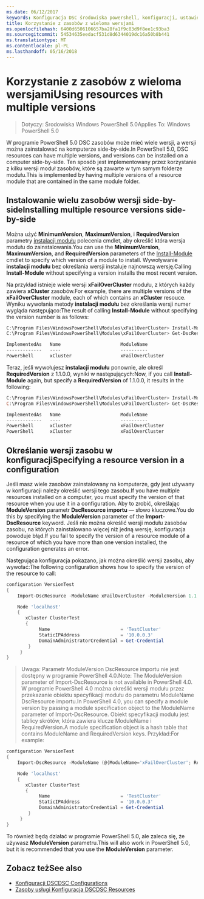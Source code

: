 ```yaml
---
ms.date: 06/12/2017
keywords: Konfiguracja DSC środowiska powershell, konfiguracji, ustawienia
title: Korzystanie z zasobów z wieloma wersjami
ms.openlocfilehash: 6400d6506106657ba28fa1f9c83d9f8ee1c93ba3
ms.sourcegitcommit: 54534635eedacf531d8d6344019dc16a50b8b441
ms.translationtype: MT
ms.contentlocale: pl-PL
ms.lasthandoff: 05/16/2018
---
```

# <a name="using-resources-with-multiple-versions"></a><span data-ttu-id="6db72-103">Korzystanie z zasobów z wieloma wersjami</span><span class="sxs-lookup"><span data-stu-id="6db72-103">Using resources with multiple versions</span></span>

> <span data-ttu-id="6db72-104">Dotyczy: Środowiska Windows PowerShell 5.0</span><span class="sxs-lookup"><span data-stu-id="6db72-104">Applies To: Windows PowerShell 5.0</span></span>

<span data-ttu-id="6db72-105">W programie PowerShell 5.0 DSC zasobów może mieć wiele wersji, a wersji można zainstalować na komputerze side-by-side.</span><span class="sxs-lookup"><span data-stu-id="6db72-105">In PowerShell 5.0, DSC resources can have multiple versions, and versions can be installed on a computer side-by-side.</span></span> <span data-ttu-id="6db72-106">Ten sposób jest implementowany przez korzystanie z kilku wersji moduł zasobów, które są zawarte w tym samym folderze modułu.</span><span class="sxs-lookup"><span data-stu-id="6db72-106">This is implemented by having multiple versions of a resource module that are contained in the same module folder.</span></span>

## <a name="installing-multiple-resource-versions-side-by-side"></a><span data-ttu-id="6db72-107">Instalowanie wielu zasobów wersji side-by-side</span><span class="sxs-lookup"><span data-stu-id="6db72-107">Installing multiple resource versions side-by-side</span></span>

<span data-ttu-id="6db72-108">Można użyć **MinimumVersion**, **MaximumVersion**, i **RequiredVersion** parametry [instalacji modułu](https://technet.microsoft.com/library/dn807162.aspx) polecenia cmdlet, aby określić która wersja modułu do zainstalowania.</span><span class="sxs-lookup"><span data-stu-id="6db72-108">You can use the **MinimumVersion**, **MaximumVersion**, and **RequiredVersion** parameters of the [Install-Module](https://technet.microsoft.com/library/dn807162.aspx) cmdlet to specify which version of a module to install.</span></span> <span data-ttu-id="6db72-109">Wywoływanie **instalacji modułu** bez określania wersji instaluje najnowszą wersję.</span><span class="sxs-lookup"><span data-stu-id="6db72-109">Calling **Install-Module** without specifying a version installs the most recent version.</span></span>

<span data-ttu-id="6db72-110">Na przykład istnieje wiele wersji **xFailOverCluster** modułu, z których każdy zawiera **xCluster** zasobów.</span><span class="sxs-lookup"><span data-stu-id="6db72-110">For example, there are multiple versions of the **xFailOverCluster** module, each of which contains an **xCluster** resouce.</span></span> <span data-ttu-id="6db72-111">Wyniku wywołania metody **instalacji modułu** bez określania wersji numer wygląda następująco:</span><span class="sxs-lookup"><span data-stu-id="6db72-111">The result of calling **Install-Module** without specifying the version number is as follows:</span></span>

```powershell
C:\Program Files\WindowsPowerShell\Modules\xFailOverCluster> Install-Module xFailOverCluster
C:\Program Files\WindowsPowerShell\Modules\xFailOverCluster> Get-DscResource xCluster

ImplementedAs   Name                      ModuleName                     Version    Properties
-------------   ----                      ----------                     -------    ----------
PowerShell      xCluster                  xFailOverCluster               1.2.0.0    {DomainAdministratorCredential, ...
```

<span data-ttu-id="6db72-112">Teraz, jeśli wywołujesz **instalacji modułu** ponownie, ale określ **RequiredVersion** z 1.1.0.0, wyniki w następujących:</span><span class="sxs-lookup"><span data-stu-id="6db72-112">Now, if you call **Install-Module** again, but specify a **RequiredVersion** of 1.1.0.0, it results in the following:</span></span>

```powershell
C:\Program Files\WindowsPowerShell\Modules\xFailOverCluster> Install-Module xFailOverCluster -RequiredVersion 1.1
C:\Program Files\WindowsPowerShell\Modules\xFailOverCluster> Get-DscResource xCluster

ImplementedAs   Name                      ModuleName                     Version    Properties
-------------   ----                      ----------                     -------    ----------
PowerShell      xCluster                  xFailOverCluster               1.1        {DomainAdministratorCredential, Name, ...
PowerShell      xCluster                  xFailOverCluster               1.2.0.0    {DomainAdministratorCredential, Name, ...
```

## <a name="specifying-a-resource-version-in-a-configuration"></a><span data-ttu-id="6db72-113">Określanie wersji zasobu w konfiguracji</span><span class="sxs-lookup"><span data-stu-id="6db72-113">Specifying a resource version in a configuration</span></span>

<span data-ttu-id="6db72-114">Jeśli masz wiele zasobów zainstalowany na komputerze, gdy jest używany w konfiguracji należy określić wersji tego zasobu.</span><span class="sxs-lookup"><span data-stu-id="6db72-114">If you have multiple resources installed on a computer, you must specify the version of that resource when you use it in a configuration.</span></span> <span data-ttu-id="6db72-115">Aby to zrobić, określając **ModuleVersion** parametr **DscResource importu** — słowo kluczowe.</span><span class="sxs-lookup"><span data-stu-id="6db72-115">You do this by specifying the **ModuleVersion** parameter of the **Import-DscResource** keyword.</span></span> <span data-ttu-id="6db72-116">Jeśli nie można określić wersji modułu zasobów zasobu, na których zainstalowano więcej niż jedną wersję, konfiguracja powoduje błąd.</span><span class="sxs-lookup"><span data-stu-id="6db72-116">If you fail to specify the version of a resource module of a resource of which you have more than one version installed, the configuration generates an error.</span></span>

<span data-ttu-id="6db72-117">Następująca konfiguracja pokazano, jak można określić wersji zasobu, aby wywołać:</span><span class="sxs-lookup"><span data-stu-id="6db72-117">The following configuration shows how to specify the version of the resource to call:</span></span>

```powershell
configuration VersionTest
{
    Import-DscResource -ModuleName xFailOverCluster -ModuleVersion 1.1

    Node 'localhost'
    {
       xCluster ClusterTest
       {
            Name                          = 'TestCluster'
            StaticIPAddress               = '10.0.0.3'
            DomainAdministratorCredential = Get-Credential
        }
     }
}
```

><span data-ttu-id="6db72-118">Uwaga: Parametr ModuleVersion DscResource importu nie jest dostępny w programie PowerShell 4.0.</span><span class="sxs-lookup"><span data-stu-id="6db72-118">Note: The ModuleVersion parameter of Import-DscResource is not available in PowerShell 4.0.</span></span> <span data-ttu-id="6db72-119">W programie PowerShell 4.0 można określić wersji modułu przez przekazanie obiektu specyfikacji modułu do parametru ModuleName DscResource importu.</span><span class="sxs-lookup"><span data-stu-id="6db72-119">In PowerShell 4.0, you can specify a module version by passing a module specification object to the ModuleName parameter of Import-DscResource.</span></span> <span data-ttu-id="6db72-120">Obiekt specyfikacji modułu jest tablicy skrótów, która zawiera klucze ModuleName i RequiredVersion.</span><span class="sxs-lookup"><span data-stu-id="6db72-120">A module specification object is a hash table that contains ModuleName and RequiredVersion  keys.</span></span> <span data-ttu-id="6db72-121">Przykład:</span><span class="sxs-lookup"><span data-stu-id="6db72-121">For example:</span></span>

```powershell
configuration VersionTest
{
    Import-DscResource -ModuleName (@{ModuleName='xFailOverCluster'; RequiredVersion='1.1'} )

    Node 'localhost'
    {
       xCluster ClusterTest
       {
            Name                          = 'TestCluster'
            StaticIPAddress               = '10.0.0.3'
            DomainAdministratorCredential = Get-Credential
        }
     }
}
```

<span data-ttu-id="6db72-122">To również będą działać w programie PowerShell 5.0, ale zaleca się, że używasz **ModuleVersion** parametru.</span><span class="sxs-lookup"><span data-stu-id="6db72-122">This will also work in PowerShell 5.0, but it is recommended that you use the **ModuleVersion** parameter.</span></span>

## <a name="see-also"></a><span data-ttu-id="6db72-123">Zobacz też</span><span class="sxs-lookup"><span data-stu-id="6db72-123">See also</span></span>
* [<span data-ttu-id="6db72-124">Konfiguracji DSC</span><span class="sxs-lookup"><span data-stu-id="6db72-124">DSC Configurations</span></span>](configurations.md)
* [<span data-ttu-id="6db72-125">Zasoby usługi Konfiguracja DSC</span><span class="sxs-lookup"><span data-stu-id="6db72-125">DSC Resources</span></span>](resources.md)